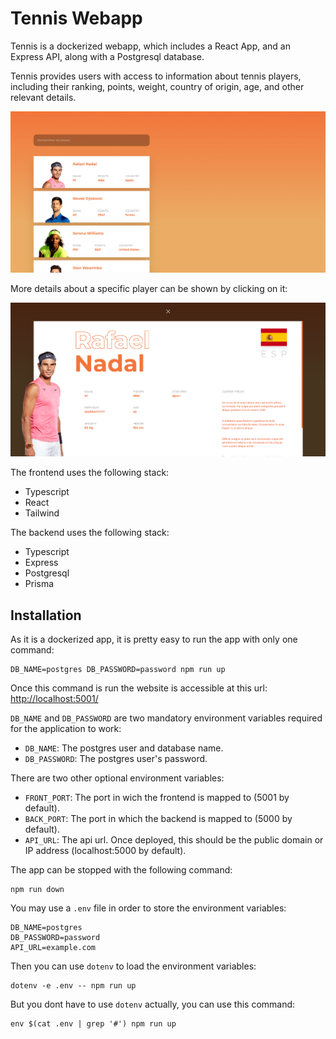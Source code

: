 # Tennis Webapp

Tennis is a dockerized webapp, which includes a React App, and an Express API, along with a Postgresql database.

Tennis provides users with access to information about tennis players, including their ranking, points, weight, country of origin, age, and other relevant details.

![Home](res/home.png)

More details about a specific player can be shown by clicking on it:

![Details](res/details.png)

The frontend uses the following stack:
  - Typescript
  - React
  - Tailwind

The backend uses the following stack:
  - Typescript
  - Express
  - Postgresql
  - Prisma

## Installation

As it is a dockerized app, it is pretty easy to run the app with only one command:

```
DB_NAME=postgres DB_PASSWORD=password npm run up
```

Once this command is run the website is accessible at this url: [http://localhost:5001/](http://localhost:5001/)

`DB_NAME` and `DB_PASSWORD` are two mandatory environment variables required for the application to work:
  - `DB_NAME`: The postgres user and database name.
  - `DB_PASSWORD`: The postgres user's password.

There are two other optional environment variables:
  - `FRONT_PORT`: The port in wich the frontend is mapped to (5001 by default).
  - `BACK_PORT`: The port in which the backend is mapped to (5000 by default).
  - `API_URL`: The api url. Once deployed, this should be the public domain or IP address (localhost:5000 by default).

The app can be stopped with the following command:

```
npm run down
```

You may use a `.env` file in order to store the environment variables:

```
DB_NAME=postgres
DB_PASSWORD=password
API_URL=example.com
```

Then you can use `dotenv` to load the environment variables:

```
dotenv -e .env -- npm run up
```

But you dont have to use `dotenv` actually, you can use this command:

```
env $(cat .env | grep '#') npm run up
```
